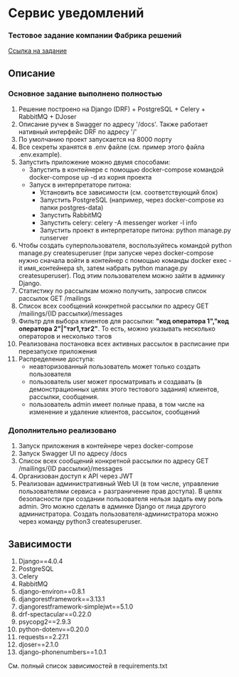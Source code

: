 # Сервис уведомлений

### Тестовое задание компании Фабрика решений
[Ссылка на задание](https://www.craft.do/s/n6OVYFVUpq0o6L)

## Описание

### Основное задание выполнено полностью

1. Решение построено на Django (DRF) + PostgreSQL + Celery + RabbitMQ + DJoser
2. Описание ручек в Swagger по адресу '/docs'. Также работает нативный интерфейс DRF по адресу '/'
3. По умолчанию проект запускается на 8000 порту
4. Все секреты хранятся в .env файле (см. пример этого файла .env.example). 
5. Запустить приложение можно двумя способами:
   - Запустить в контейнере с помощью docker-compose командой docker-compose up -d из корня проекта
   - Запуск в интерпретаторе питона:
     - Установить все зависимости (см. соответствующий блок)
     - Запустить PostgreSQL (например, через docker-compose из папки postgres-data)
     - Запустить RabbitMQ
     - Запустить celery: celery -A messenger worker -l info
     - Запустить проект в интерпретаторе питона: python manage.py runserver
6. Чтобы создать суперпользователя, воспользуйтесь командой python manage.py createsuperuser (при запуске через docker-compose нужно сначала войти в контейнер с помощью команды docker exec -it имя_контейнера sh, затем набрать python manage.py createsuperuser). Под этим пользователем можно зайти в админку Django.
7. Статистику по рассылкам можно получить, запросив список рассылок GET /mailings
8. Список всех сообщений конкретной рассылки по адресу GET /mailings/{ID рассылки}/messages
9. Фильтр для выбора клиентов для рассылки: **"код оператора 1","код оператора 2"|"тэг1,тэг2"**. То есть, можно указывать несколько операторов и несколько тэгов
10. Реализована постановка всех активных рассылок в расписание при перезапуске приложения
11. Распределение доступа:
    - неавторизованный пользователь может только создать пользователя
    - пользователь user может просматривать и создавать (в демонстрационных целях этого тестового задания) клиентов, рассылки, сообщения.
    - пользователь admin имеет полные права, в том числе на изменение и удаление клиентов, рассылок, сообщений 

### Дополнительно реализовано
1. Запуск приложения в контейнере через docker-compose
2. Запуск Swagger UI по адресу /docs
3. Список всех сообщений конкретной рассылки по адресу GET /mailings/{ID рассылки}/messages
4. Организован доступ к API через JWT
5. Реализован административный Web UI (в том числе, управление пользователями сервиса + разграничение прав доступа). В целях безопасности при создании пользователя нельзя задать ему роль admin. Это можно сделать в админке Django от лица другого администратора. Создать пользователя-администратора можно через команду python3 createsuperuser.

## Зависимости
1. Django==4.0.4
2. PostgreSQL
3. Celery
4. RabbitMQ
5. django-environ==0.8.1
6. djangorestframework==3.13.1
7. djangorestframework-simplejwt==5.1.0
8. drf-spectacular==0.22.0
9. psycopg2==2.9.3
10. python-dotenv==0.20.0
11. requests==2.27.1
12. djoser==2.1.0
13. django-phonenumbers==1.0.1

См. полный список зависимостей в requirements.txt